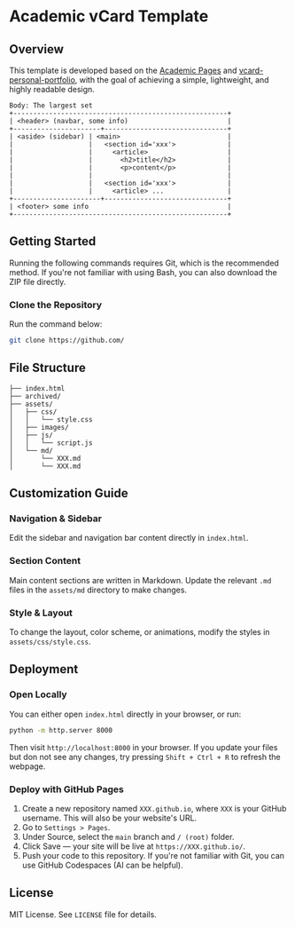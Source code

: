 # Academic vCard Template

## Overview
This template is developed based on the [Academic Pages](https://github.com/academicpages/academicpages.github.io.git) and [vcard-personal-portfolio](https://github.com/codewithsadee/vcard-personal-portfolio.git), with the goal of achieving a simple, lightweight, and highly readable design.

```
Body: The largest set
+------------------------------------------------------+
| <header> (navbar, some info)                         |
+----------------------+-------------------------------+
| <aside> (sidebar) | <main>                           |
|                   |   <section id='xxx'>             |
|                   |     <article>                    |
|                   |       <h2>title</h2>             |
|                   |       <p>content</p>             |
|                   |                                  |
|                   |   <section id='xxx'>             |
|                   |     <article> ...                |
+----------------------+-------------------------------+
| <footer> some info                                   |
+------------------------------------------------------+
```

## Getting Started

Running the following commands requires Git, which is the recommended method. If you're not familiar with using Bash, you can also download the ZIP file directly.


### Clone the Repository

Run the command below:

```bash
git clone https://github.com/
```


## File Structure
```
├── index.html  
├── archived/           
├── assets/
│   ├── css/
│   │   └── style.css 
│   ├── images/     
│   ├── js/
│   │   └── script.js      
│   └── md/     
│       └── XXX.md
│       └── XXX.md              
```

## Customization Guide

### Navigation & Sidebar
Edit the sidebar and navigation bar content directly in `index.html`.

### Section Content
Main content sections are written in Markdown. Update the relevant `.md` files in the `assets/md` directory to make changes.

### Style & Layout
To change the layout, color scheme, or animations, modify the styles in `assets/css/style.css`.

## Deployment

### Open Locally
You can either open `index.html` directly in your browser, or run:

```bash
python -m http.server 8000
```
Then visit `http://localhost:8000` in your browser. If you update your files but don not see any changes, try pressing `Shift + Ctrl + R` to refresh the webpage.

### Deploy with GitHub Pages
1. Create a new repository named `XXX.github.io`, where `XXX` is your GitHub username. This will also be your website's URL.
1. Go to `Settings > Pages`.
1. Under Source, select the `main` branch and `/ (root)` folder.
1. Click Save — your site will be live at `https://XXX.github.io/`.
1. Push your code to this repository. If you're not familiar with Git, you can use GitHub Codespaces (AI can be helpful).


## License
MIT License. See `LICENSE` file for details.

